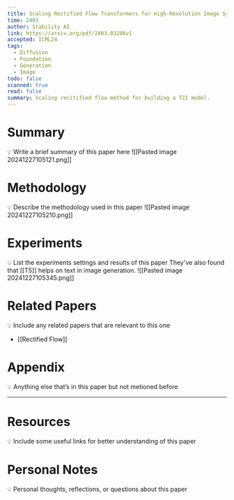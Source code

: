 ```yaml
---
title: Scaling Rectified Flow Transformers for High-Resolution Image Synthesis
time: 2403
author: Stability AI
link: https://arxiv.org/pdf/2403.03206v1
accepted: ICML24
tags:
  - Diffusion
  - Foundation
  - Generation
  - Image
todo: false
scanned: true
read: false
summary: Scaling recitified flow method for building a T2I model.
---
```

# Summary
💡 Write a brief summary of this paper here
![[Pasted image 20241227105121.png]]
# Methodology
💡 Describe the methodology used in this paper
![[Pasted image 20241227105210.png]]
# Experiments
💡 List the experiments settings and results of this paper
They've also found that [[T5]] helps on text in image generation.
![[Pasted image 20241227105345.png]]
# Related Papers
💡 Include any related papers that are relevant to this one
- [[Rectified Flow]]
# Appendix
💡 Anything else that’s in this paper but not metioned before

---
# Resources
💡 Include some useful links for better understanding of this paper

# Personal Notes
💡 Personal thoughts, reflections, or questions about this paper
